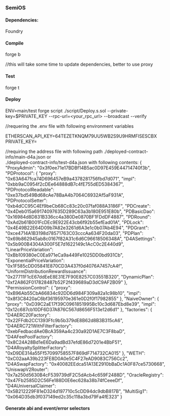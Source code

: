 ### SemiOS
#### Dependencies:
Foundry
#### Compile
forge b

//this will take some time to update dependencies, better to use proxy

#### Test
forge t

#### Deploy
ENV=main/test forge script ./script/Deploy.s.sol --private-key=$PRIVATE_KEY --rpc-url=<your_rpc_url> --broadcast  --verify

//requering the .env file with following environment variables

ETHERSCAN_API_KEY=64TEZETKNQM79UU5WB2S9U9HRMFISESCBX\
PRIVATE_KEY=<private-key-here>

//requiring the address file with following path
./deployed-contract-info/main-d4a.json     or\
./deployed-contract-info/test-d4a.json
with following contents:
{
  "ProxyAdmin": "0x3f0ee71e17BDBf14B5ac0D97E459E44714740f3b",
  "PDProtocol": {
    "proxy": "0x63A647fca74D696457eB9a4378281756fbd7d071",
    "impl": "0xbb9aC0954f2cDEe64888dB7c4fE755dED5384367",
    "PDProtocolReadable": "0xe37bd549Bd68cAe78BaA4b7064C6932Af5aF931A",
    "PDProtocolSetter": "0xb4dCC95C4Ef9beCb68Cc83c20c07faf088A3186F",
    "PDCreate": "0x4Deb015a69174097635D289C63a3b180E951E80b",
    "PDBasicDao": "0x16984d8D831B336cc4a380De0870BF1FDdDF4887",
    "PDRound": "0xAd2b61B001FcDEc9E922E43cb6f92b55efEad01A",
    "PDLock": "0x4E49B22E64D09b7A82e3261d6A3e1c0b07Ab4E94",
    "PDGrant": "0xce4714A1B3198d78571763C03cccAa634F20da03",
    "PDPlan": "0x69b862945ab8c0167f82A31c6d6C96618506348A",
    "D4ASettings": "0x5b900B4304A300F5E7d1622149c1AcC0c2E440d9",
    "LinearPriceVariation": "0xBb109380eC0Ea971eCa9a449Fe1025DD0bd931Cb",
    "ExponentialPriceVariation": "0x1F585cDD05841E870CD3A437f0d4076A7457cA4f",
    "UniformDistributionRewardIssuance": "0x27711F1cE67ddEeE8E31E7F90E8257C03551B320",
    "DynamicPlan": "0xf2A862F017828487b52F2f439689aD3dC9AF2B09"
  },
  "PermissionControl": {
    "proxy": "0xB96Ab55CbA66834c92DD6d984F309a82a1c98b10",
    "impl": "0x8f3C8420aC6bf36195970e361e0D2f0f17982855"
  },
  "NaiveOwner": {
    "proxy": "0xD39C2aE17f39C0961851995Bc10c3d687Ebd8e39",
    "impl": "0x12c687cb10DF6D37A876C567d8656F513e12d6d1"
  },
  "factories": {
    "D4AERC20Factory": "0x22FFdb2CC1393Ffc9b5b379dE8B62d8B3B315cA6",
    "D4AERC721WithFilterFactory": "0xebFedbacdAe0BcA359Aa4c230a92D1AE7C3F8baD",
    "D4AFeePoolFactory": "0x8C24A28Bd1eE6Da9adBd37efdE86d7201e4BbF51",
    "D4ARoyaltySplitterFactory": "0xD9DE314a55Ff57099758557F869dF714732CA015"
  },
  "WETH": "0xC02aaA39b223FE8D0A0e5C4F27eAD9083C756Cc2",
  "D4ASwapFactory": "0x40082EEdca51A13E2910bBaDc1A0F87ce5730668",
  "UniswapV2Router": "0x7a250d5630B4cF539739dF2C5dAcb4c659F2488D",
  "OracleRegistry": "0x47Fb2585D2C56Fe188D0E6ec628a38b74fCeeeDf",
  "D4AUniversalClaimer": "0x5B212229F81eD324d197710c5cDD94dc9dbB817B",
  "MultiSig1": "0x064D35db3f037149ed2c35c118a3bd79Fa4fE323"
}

#### Generate abi and event/error selectors
